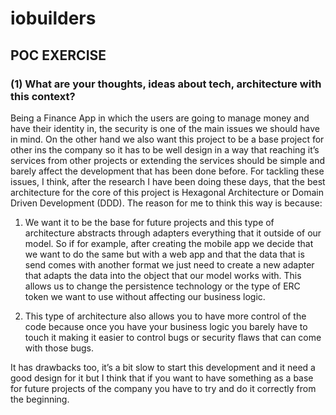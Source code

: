# iobuilders
## POC EXERCISE
### (1) What are your thoughts, ideas about tech, architecture with this context?

Being a Finance App in which the users are going to manage money and have their identity in, the security is one of the main issues we should have in mind. On the other hand we also want this project to be a base project for other ins the company so it has to be well design in a way that reaching it’s services from other projects or extending the services should be simple and barely affect the development that has been done before.
For tackling these issues, I think, after the research I have been doing these days, that the best architecture for the core of this project is Hexagonal Architecture or Domain Driven Development (DDD).
The reason for me to think this way is because:
1. We want it to be the base for future projects and this type of architecture abstracts through adapters everything that it outside of our model.
So if for example, after creating the mobile app we decide that we want to do the same but with a web app and that the data that is send comes with another format we just need to create a new adapter that adapts the data into the object that our model works with.
This allows us to change the persistence technology or the type of ERC token we want to use without affecting our business logic.

1. This type of architecture also allows you to have more control of the code because once you have your business logic you barely have to touch it making it easier to control bugs or security flaws that can come with those bugs.

It has drawbacks too, it’s a bit slow to start this development and it need a good design for it but I think that if you want to have something as a base for future projects of the company you have to try and do it correctly from the beginning.
